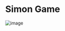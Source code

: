 # Simon Game

![image](https://github.com/shahbazalamjobs/The-complete-web-development-bootcamp--by-Angela-Yu-2023/assets/125631878/c51d4378-52b2-4af9-8407-5a0f2b870b68)

